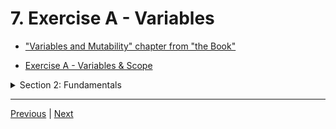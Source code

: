 # 7. Exercise A - Variables

-   ["Variables and Mutability" chapter from "the Book"](https://doc.rust-lang.org/book/ch03-01-variables-and-mutability.html)

-   [Exercise A - Variables & Scope](https://github.com/CleanCut/ultimate_rust_crash_course/tree/main/exercise/a_variables)

<details>
  <summary> Section 2: Fundamentals </summary>

  - [Codebase: s2_variables](../codebase/s2_variables/)

  - [Codebase: fundamentals](../codebase/s2_fundamentals/)
</details>

---

[Previous](./6_Memory-Safety.md) | [Next](./8_Functions.md)